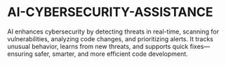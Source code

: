 # AI-CYBERSECURITY-ASSISTANCE
AI enhances cybersecurity by detecting threats in real-time, scanning for vulnerabilities, analyzing code changes, and prioritizing alerts. It tracks unusual behavior, learns from new threats, and supports quick fixes—ensuring safer, smarter, and more efficient code development.
